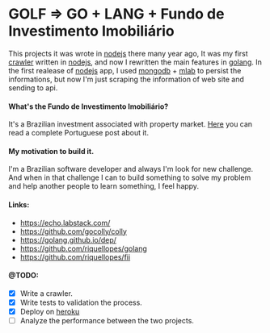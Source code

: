 GOLF => GO + LANG + Fundo de Investimento Imobiliário
==============

This projects it was wrote in [nodejs](https://nodejs.org/en/) there many year ago, It was my first [crawler](https://en.wikipedia.org/wiki/Web_crawler) written in [nodejs](https://nodejs.org/en/), and now I rewritten the main features in [golang](https://golang.org/). In the first realease of [nodejs](https://nodejs.org/en/) app, I used [mongodb](https://www.mongodb.com/) + [mlab](https://mlab.com/) to persist the informations, but now I'm just scraping the information of web site and sending to api.

#### What's the Fundo de Investimento Imobiliário?
It's a Brazilian investment associated with property market. [Here](http://www.bmfbovespa.com.br/pt_br/produtos/listados-a-vista-e-derivativos/renda-variavel/fundos-de-investimento-imobiliario-fii.htm) you can read a complete Portuguese post about it.

#### My motivation to build it.
I'm a Brazilian software developer and always I'm look for new challenge. And when in that challenge I can to build something to solve my problem and help another people to learn something, I feel happy.

#### Links:
* https://echo.labstack.com/
* https://github.com/gocolly/colly
* https://golang.github.io/dep/
* https://github.com/riquellopes/golang
* https://github.com/riquellopes/fii


#### @TODO:
* [x] Write a crawler.
* [x] Write tests to validation the process.
* [x] Deploy on [heroku](https://www.heroku.com/)
* [ ] Analyze the performance between the two projects.
